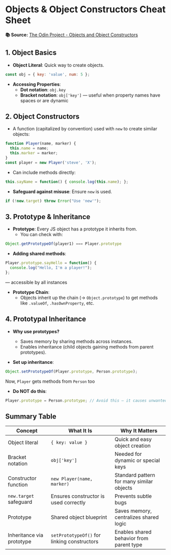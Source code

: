 # Objects & Object Constructors Cheat Sheet

**📚 Source:** [The Odin Project - Objects and Object Constructors](https://www.theodinproject.com/lessons/node-path-javascript-objects-and-object-constructors)

## 1. Object Basics

* **Object Literal**: Quick way to create objects.
```js
const obj = { key: 'value', num: 5 };
```

* **Accessing Properties**:
  * **Dot notation**: `obj.key`
  * **Bracket notation**: `obj['key']` — useful when property names have spaces or are dynamic

## 2. Object Constructors

* A function (capitalized by convention) used with `new` to create similar objects:
```js
function Player(name, marker) {
  this.name = name;
  this.marker = marker;
}
const player = new Player('steve', 'X');
```

* Can include methods directly:
```js
this.sayName = function() { console.log(this.name); };
```

* **Safeguard against misuse**: Ensure `new` is used.
```js
if (!new.target) throw Error("Use 'new'");
```

## 3. Prototype & Inheritance

* **Prototype**: Every JS object has a prototype it inherits from.
  * You can check with:
```js
Object.getPrototypeOf(player1) === Player.prototype
```

* **Adding shared methods**:
```js
Player.prototype.sayHello = function() {
  console.log("Hello, I'm a player!");
};
```
— accessible by all instances

* **Prototype Chain**:
  * Objects inherit up the chain (→ `Object.prototype`) to get methods like `.valueOf`, `.hasOwnProperty`, etc.

## 4. Prototypal Inheritance

* **Why use prototypes?**
  * Saves memory by sharing methods across instances.
  * Enables inheritance (child objects gaining methods from parent prototypes).

* **Set up inheritance**:
```js
Object.setPrototypeOf(Player.prototype, Person.prototype);
```
Now, `Player` gets methods from `Person` too

* **Do NOT do this**:
```js
Player.prototype = Person.prototype; // Avoid this — it causes unwanted linkages!
```

## Summary Table

| Concept | What It Is | Why It Matters |
|---------|------------|----------------|
| Object literal | `{ key: value }` | Quick and easy object creation |
| Bracket notation | `obj['key']` | Needed for dynamic or special keys |
| Constructor function | `new Player(name, marker)` | Standard pattern for many similar objects |
| `new.target` safeguard | Ensures constructor is used correctly | Prevents subtle bugs |
| Prototype | Shared object blueprint | Saves memory, centralizes shared logic |
| Inheritance via prototype | `setPrototypeOf()` for linking constructors | Enables shared behavior from parent type |

